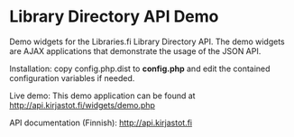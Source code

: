 Library Directory API Demo
==========================

Demo widgets for the Libraries.fi Library Directory API. The demo widgets are AJAX applications that demonstrate the usage of the JSON API.

Installation:
copy config.php.dist to **config.php** and edit the contained configuration variables if needed.

Live demo:
This demo application can be found at http://api.kirjastot.fi/widgets/demo.php

API documentation (Finnish):
http://api.kirjastot.fi
